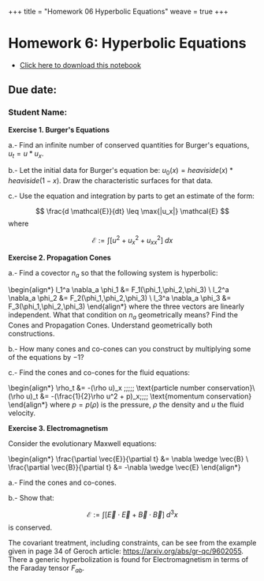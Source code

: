 +++
title = "Homework 06 Hyperbolic Equations"
weave = true
+++

  
# Homework 6: Hyperbolic Equations

- [Click here to download this notebook](Hiperbolic_equations.ipynb)

## Due date: 

### Student Name:

**Exercise 1. Burger's Equations** 

a.- Find an infinite number of conserved quantities for Burger's equations, $u_t = u * u_x$.

b.- Let the initial data for Burger's equation be: $u_0(x) = heaviside(x)*heaviside(1-x)$. Draw the characteristic surfaces for that data. 

c.- Use the equation and integration by parts to get an estimate of the form:

$$
\frac{d \mathcal{E}}{dt} \leq \max{|u_x|} \mathcal{E}
$$
where

$$
\mathcal{E} := \int [u^2 + u_x^2 + u_{xx}^2]\;dx
$$

**Exercise 2. Propagation Cones** 

a.- Find a covector $n_a$ so that the following system is hyperbolic:

\begin{align*}
l_1^a \nabla_a \phi_1 &= F_1(\phi_1,\phi_2,\phi_3) \\
l_2^a \nabla_a \phi_2 &= F_2(\phi_1,\phi_2,\phi_3) \\
l_3^a \nabla_a \phi_3 &= F_3(\phi_1,\phi_2,\phi_3)
\end{align*}
where the three vectors are linearly independent. 
What that condition on $n_a$ geometrically means? Find the Cones and Propagation Cones. 
Understand geometrically both constructions. 

b.- How many cones and co-cones can you construct by multiplying some of the equations by $-1$?

c.- Find the cones and co-cones for the fluid equations:

\begin{align*}
\rho_t &= -(\rho u)_x \;\;\;\;\; \text{particle number conservation}\\
(\rho u)_t &= -(\frac{1}{2}\rho u^2 + p)_x\;\;\;\; \text{momentum conservation}
\end{align*}
where $p = p(\rho)$ is the pressure, $\rho$ the density and $u$ the fluid velocity.

**Exercise 3. Electromagnetism** 

Consider the evolutionary Maxwell equations:

\begin{align*}
\frac{\partial \vec{E}}{\partial t} &= \nabla \wedge \vec{B} \\
\frac{\partial \vec{B}}{\partial t} &= -\nabla \wedge \vec{E}
\end{align*}

a.- Find the cones and co-cones.

b.- Show that:

$$
\mathcal{E} := \int [\vec{E}\cdot \vec{E} + \vec{B} \cdot \vec{B}]\; d^3x 
$$
is conserved. 



The covariant treatment, including constraints, can be see from the example given in page 34 of Geroch article: https://arxiv.org/abs/gr-qc/9602055.
There a generic hyperbolization is found for Electromagnetism in terms of the Faraday tensor $F_{ab}$.